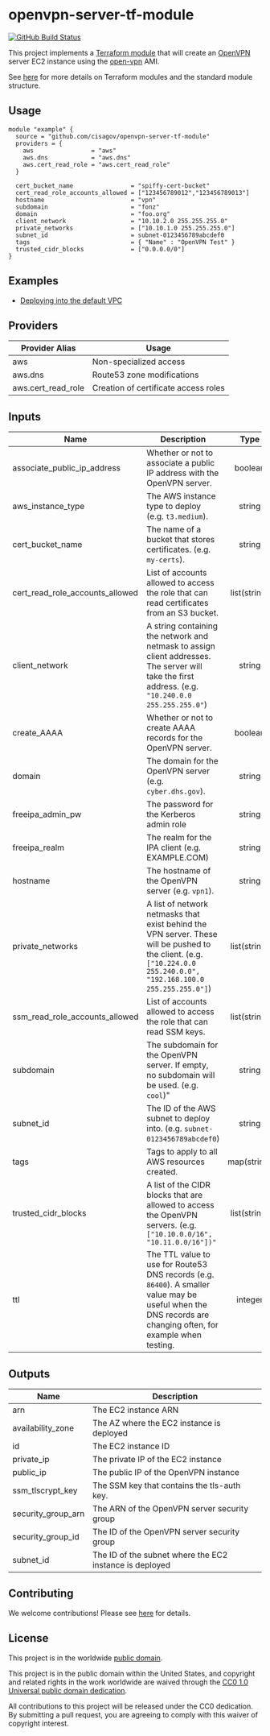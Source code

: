 # openvpn-server-tf-module #

[![GitHub Build Status](https://github.com/cisagov/openvpn-server-tf-module/workflows/build/badge.svg)](https://github.com/cisagov/openvpn-server-tf-module/actions)

This project implements a [Terraform
module](https://www.terraform.io/docs/modules/index.html)
that will create an [OpenVPN](https://openvpn.net) server EC2 instance
using the [open-vpn](https://github.com/cisagov/openvpn-packer)
AMI.

See [here](https://www.terraform.io/docs/modules/index.html) for more
details on Terraform modules and the standard module structure.

## Usage ##

```hcl
module "example" {
  source = "github.com/cisagov/openvpn-server-tf-module"
  providers = {
    aws                = "aws"
    aws.dns            = "aws.dns"
    aws.cert_read_role = "aws.cert_read_role"
  }

  cert_bucket_name                = "spiffy-cert-bucket"
  cert_read_role_accounts_allowed = ["123456789012","123456789013"]
  hostname                        = "vpn"
  subdomain                       = "fonz"
  domain                          = "foo.org"
  client_network                  = "10.10.2.0 255.255.255.0"
  private_networks                = ["10.10.1.0 255.255.255.0"]
  subnet_id                       = subnet-0123456789abcdef0
  tags                            = { "Name" : "OpenVPN Test" }
  trusted_cidr_blocks             = ["0.0.0.0/0"]
}
```

## Examples ##

* [Deploying into the default VPC](https://github.com/cisagov/openvpn-server-tf-module/tree/develop/examples/default_vpc)

## Providers ##

| Provider Alias | Usage |
|--|--|
| aws | Non-specialized access |
| aws.dns | Route53 zone modifications |
| aws.cert_read_role | Creation of certificate access roles |

## Inputs ##

| Name | Description | Type | Default | Required |
|------|-------------|:----:|:-------:|:--------:|
| associate_public_ip_address | Whether or not to associate a public IP address with the OpenVPN server. | boolean | true | no |
| aws_instance_type | The AWS instance type to deploy (e.g. `t3.medium`). | string | `t3.small` | no |
| cert_bucket_name | The name of a bucket that stores certificates. (e.g. `my-certs`). | string | | yes |
| cert_read_role_accounts_allowed | List of accounts allowed to access the role that can read certificates from an S3 bucket. | list(string) | `[]` | no |
| client_network | A string containing the network and netmask to assign client addresses.  The server will take the first address. (e.g. `"10.240.0.0 255.255.255.0"`) | string | | yes |
| create_AAAA | Whether or not to create AAAA records for the OpenVPN server. | boolean | false | no |
| domain | The domain for the OpenVPN server (e.g. `cyber.dhs.gov`). | string | | yes |
| freeipa_admin_pw | The password for the Kerberos admin role | string | | yes |
| freeipa_realm | The realm for the IPA client (e.g. EXAMPLE.COM) | string | | yes |
| hostname | The hostname of the OpenVPN server (e.g. `vpn1`). | string | | yes |
| private_networks | A list of network netmasks that exist behind the VPN server.  These will be pushed to the client.  (e.g. `["10.224.0.0 255.240.0.0", "192.168.100.0 255.255.255.0"]`) | list(string) | | yes |
| ssm_read_role_accounts_allowed | List of accounts allowed to access the role that can read SSM keys. | list(string) | `[]` | no |
| subdomain | The subdomain for the OpenVPN server.  If empty, no subdomain will be used. (e.g. `cool`)" | string | | no |
| subnet_id | The ID of the AWS subnet to deploy into. (e.g. `subnet-0123456789abcdef0`) | string | | yes |
| tags | Tags to apply to all AWS resources created. | map(string) | `{}` | no |
| trusted_cidr_blocks | A list of the CIDR blocks that are allowed to access the OpenVPN servers. (e.g. `["10.10.0.0/16", "10.11.0.0/16"])"` | list(string) |  | yes
| ttl | The TTL value to use for Route53 DNS records (e.g. `86400`).  A smaller value may be useful when the DNS records are changing often, for example when testing. | integer | 60 | no |

## Outputs ##

| Name | Description |
|------|-------------|
| arn | The EC2 instance ARN |
| availability_zone | The AZ where the EC2 instance is deployed |
| id | The EC2 instance ID |
| private_ip | The private IP of the EC2 instance |
| public_ip | The public IP of the OpenVPN instance |
| ssm_tlscrypt_key | The SSM key that contains the tls-auth key. |
| security_group_arn | The ARN of the OpenVPN server security group |
| security_group_id | The ID of the OpenVPN server security group |
| subnet_id | The ID of the subnet where the EC2 instance is deployed |

## Contributing ##

We welcome contributions!  Please see [here](CONTRIBUTING.md) for
details.

## License ##

This project is in the worldwide [public domain](LICENSE).

This project is in the public domain within the United States, and
copyright and related rights in the work worldwide are waived through
the [CC0 1.0 Universal public domain
dedication](https://creativecommons.org/publicdomain/zero/1.0/).

All contributions to this project will be released under the CC0
dedication. By submitting a pull request, you are agreeing to comply
with this waiver of copyright interest.
